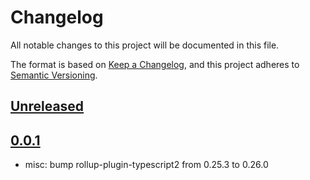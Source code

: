 # Changelog

All notable changes to this project will be documented in this file.

The format is based on [Keep a Changelog](https://keepachangelog.com/en/1.0.0/),
and this project adheres to [Semantic Versioning](https://semver.org/spec/v2.0.0.html).

## [Unreleased]

## [0.0.1]

-   misc: bump rollup-plugin-typescript2 from 0.25.3 to 0.26.0

[Unreleased]: https://github.com/iadvize/opaque-type-library/compare/v0.0.1...HEAD

[0.0.1]: https://github.com/iadvize/opaque-type-library/compare/v0.0.0...v0.0.1
